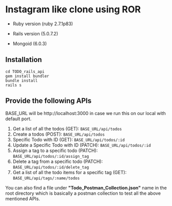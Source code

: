 # Instagram like clone using ROR

* Ruby version (ruby 2.7.1p83)

* Rails version (5.0.7.2)

* Mongoid (6.0.3)

## Installation
```git clone git@github.com:gurindernarang/TODO_rails_api.git
cd TODO_rails_api
gem install bundler
bundle install
rails s
```

## Provide the following APIs
BASE_URL will be http://localhost:3000 in case we run this on our local with default port.
1. Get a list of all the todos (GET): ```BASE_URL/api/todos```
2. Create a todos (POST): ```BASE_URL/api/todos```
3. Specific Todo with ID (GET): ```BASE_URL/api/todos/:id```
4. Update a Specific Todo with ID (PATCH): ```BASE_URL/api/todos/:id```
5. Assign a tag to a specific todo (PATCH): ```BASE_URL/api/todos/:id/assign_tag```
6. Delete a tag from a specific todo (PATCH): ```BASE_URL/api/todos/:id/delete_tag```
7. Get a list of all the todo items for a specific tag (GET): ```BASE_URL/api/tags/:name/todos```

You can also find a file under **"Todo_Postman_Collection.json"** name in the root directory which is basically a postman collection to test all the above mentioned APIs.
